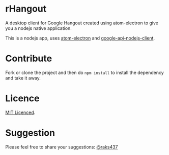 # rHangout

A desktop client for Google Hangout created using atom-electron to give you a nodejs native application.

This is a nodejs app, uses [atom-electron](http://electron.atom.io/) and [google-api-nodejs-client](https://github.com/google/google-api-nodejs-client).

# Contribute

Fork or clone the project and then do `npm install` to install the dependency and take it away.

# Licence

[MIT Licenced](./LICENCE).

# Suggestion

Please feel free to share your suggestions: [@raks437](https://twitter.com/raks437/)